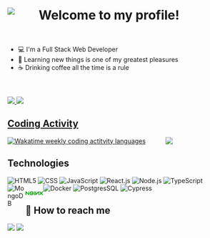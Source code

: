 # Welcome to my profile! <img src="https://media.giphy.com/media/GgcetQpEbCzQwPKzqe/giphy.gif" align="left" width="70px">
<br>

 - 💻 I'm a Full Stack Web Developer
 - 👀 Learning new things is one of my greatest pleasures
 - ☕ Drinking coffee all the time is a rule

<br>
<div style="padding-top:20px;">
<a href="https://github.com/anaraquelmatos">
  <img height="180em" src="https://github-readme-stats.vercel.app/api?username=anaraquelmatos&show_icons=true&theme=cobalt&include_all_commits=true&count_private=true" />
  <img height="180em" src="https://github-readme-stats.vercel.app/api/top-langs/?username=anaraquelmatos&layout=compact&langs_count=7&theme=cobalt"/>
</div>

## Coding Activity
 
   <img src="https://media.giphy.com/media/8SRqnPebX1H8lQy5YR/giphy.gif" align="right" width="150px"/>
 
<div>
 <a href="https://wakatime.com/@anaraquelmatos" title="Data update every midnight"><img height="180em" src="https://github-readme-stats.vercel.app/api/wakatime?username=anaraquelmatos&layout=compact&langs_count=6&theme=cobalt" alt="Wakatime weekly coding actitvity languages"/></a>
 </div>
 
 ## Technologies
 
 <div>
   <img lign="left" src="https://user-images.githubusercontent.com/98192875/189569868-7f152765-c9ec-4cc8-8553-38cbc514ab31.png" alt="HTML5" width="40"/>
   <img lign="left" src="https://user-images.githubusercontent.com/98192875/189570373-311ed7e5-4575-4762-b397-13dc77305e0d.png" alt="CSS" width="40"/>
   <img lign="left" src="https://user-images.githubusercontent.com/98192875/189570458-773ddf9c-faf9-49c9-87bc-480bc0edcd48.png" alt="JavaScript" width="40"/>
   <img lign="left" src="https://user-images.githubusercontent.com/98192875/189570583-d88e190b-1cf4-4a8d-ba2a-c54f2df796dd.png" alt="React.js" width="40"/>
   <img lign="left" src="https://user-images.githubusercontent.com/98192875/189570742-d3038a72-599c-4ec6-9507-563c5f6178c8.png" alt="Node.js" width="40"/>
   <img lign="left" src="https://user-images.githubusercontent.com/98192875/189570902-dab43c40-7d54-4313-b945-6a6ac78e23b1.png" alt="TypeScript" width="40"/>
   <img lign="left" src="https://user-images.githubusercontent.com/98192875/189571025-b0be4899-55d9-44c6-ba1a-bef80906789f.png" alt="Docker" width="40"/>
   <img lign="left" src="https://user-images.githubusercontent.com/98192875/189571147-4f455a55-7b43-434b-ae6c-46ce0af81a52.png" alt="PostgresSQL" width="40"/>
   <img align="left" src="https://cdn.jsdelivr.net/gh/devicons/devicon/icons/mongodb/mongodb-original.svg" alt="MongoDB" width="40"/>
   <img align="left" src="https://raw.githubusercontent.com/devicons/devicon/master/icons/nginx/nginx-original.svg" alt="Nginx" width="40"/>
   <img lign="left" src="https://avatars.githubusercontent.com/u/8908513?s=280&v=4" alt="Cypress" width="40"/>
 </div>

 ## 📩 How to reach me
<p>
 <a href="https://www.linkedin.com/in/anaraquelmatos/" target="_blank"><img src="https://img.shields.io/badge/-LinkedIn-%230077B5?style=for-the-badge&logo=linkedin&logoColor=white" target="_blank"></a>
 <a href="mailto:anaraquelpmatos@gmail.com"><img src="https://img.shields.io/badge/Gmail-D14836?style=for-the-badge&logo=gmail&logoColor=white" target="blank"></ a>
</p>


